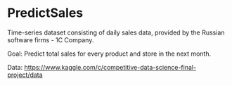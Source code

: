 # PredictSales

Time-series dataset consisting of daily sales data, provided by the Russian software firms - 1C Company. 

Goal: Predict total sales for every product and store in the next month. 

Data: https://www.kaggle.com/c/competitive-data-science-final-project/data
